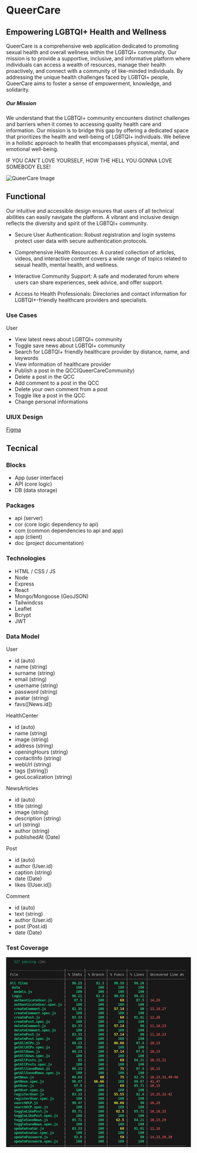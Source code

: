 # QueerCare
## Empowering LGBTQI+ Health and Wellness

QueerCare is a comprehensive web application dedicated to promoting sexual health and overall wellness within the LGBTQI+ community. Our mission is to provide a supportive, inclusive, and informative platform where individuals can access a wealth of resources, manage their health proactively, and connect with a community of like-minded individuals. By addressing the unique health challenges faced by LGBTQI+ people, QueerCare aims to foster a sense of empowerment, knowledge, and solidarity.

##### Our Mission
We understand that the LGBTQI+ community encounters distinct challenges and barriers when it comes to accessing quality health care and information. Our mission is to bridge this gap by offering a dedicated space that prioritizes the health and well-being of LGBTQI+ individuals. We believe in a holistic approach to health that encompasses physical, mental, and emotional well-being. 

IF YOU CAN'T LOVE YOURSELF, HOW THE HELL YOU GONNA LOVE SOMEBODY ELSE!

![QueerCare Image](https://media1.giphy.com/media/v1.Y2lkPTc5MGI3NjExdGFzNDljMWF6YTRkZDJ3OHllajJ6OHgyZjV1cjE1YjNuZ3M0cTRncyZlcD12MV9pbnRlcm5hbF9naWZfYnlfaWQmY3Q9Zw/8BliXi8qqCgSk2SZg6/giphy.webp)

## Functional

Our intuitive and accessible design ensures that users of all technical abilities can easily navigate the platform.
A vibrant and inclusive design reflects the diversity and spirit of the LGBTQI+ community.
- Secure User Authentication:
Robust registration and login systems protect user data with secure authentication protocols.

- Comprehensive Health Resources:
A curated collection of articles, videos, and interactive content covers a wide range of topics related to sexual health, mental health, and wellness.

- Interactive Community Support:
A safe and moderated forum where users can share experiences, seek advice, and offer support.

- Access to Health Professionals:
Directories and contact information for LGBTQI+-friendly healthcare providers and specialists.

### Use Cases

User
- View latest news about LGBTQI+ community
- Toggle save news about LGBTQI+ community
- Search for LGBTQI+ friendly healthcare provider by distance, name, and keywords
- View information of healthcare provider
- Publish a post in the QCC(QueerCareCommunity)
- Delete a post in the QCC
- Add comment to a post in the QCC
- Delete your own comment from a post
- Toggle like a post in the QCC
- Change personal informations

### UIUX Design

[Figma](https://www.figma.com/design/Ahia0GosIeRkWOiWlOU96j/Project-QueerCare?node-id=0-1&t=nreOjKGTeidbWb3F-0)

## Tecnical

### Blocks

- App (user interface)
- API (core logic)
- DB (data storage)

### Packages

- api (server)
- cor (core logic dependency to api)
- com (common dependencies to api and app)
- app (client)
- doc (project documentation)

### Technologies

- HTML / CSS / JS
- Node
- Express
- React
- Mongo/Mongoose (GeoJSON)
- Tailwindcss
- Leaflet
- Bcrypt
- JWT

### Data Model

User
- id (auto)
- name (string)
- surname (string)
- email (string)
- username (string)
- password (string)
- avatar (string)
- favs([News.id])

HealthCenter
- id (auto)
- name (string)
- image (string)
- address (string)
- openingHours (string)
- contactInfo (string)
- webUrl (string)
- tags ([string])
- geoLocalization (string)

NewsArticles
- id (auto)
- title (string)
- image (string)
- description (string)
- url (string)
- author (string)
- publishedAt (Date)

Post
- id (auto)
- author (User.id)
- caption (string)
- date (Date)
- likes ([User.id])

Comment 
- id (auto)
- text (string)
- author (User.id)
- post (Post.id)
- date (Date)

### Test Coverage

![Test Coverage](test-coverage.png)
